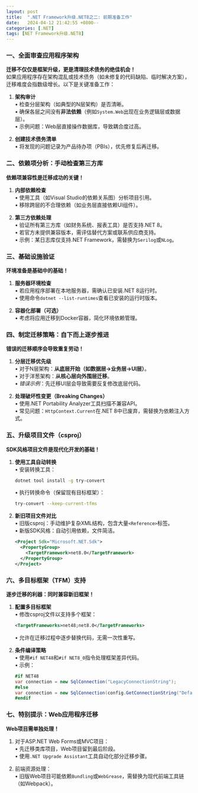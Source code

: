 ```yaml
---
layout: post
title:  ".NET Framework升级.NET8之二: 前期准备工作"
date:   2024-04-12 21:42:55 +0800--
categories: [.NET]
tags: [NET Framework升级.NET8]  
---
```


### 一、全面审查应用程序架构
**迁移不仅仅是框架升级，更是清理技术债务的绝佳机会！**  
如果应用程序存在架构混乱或技术债务（如未修复的代码缺陷、临时解决方案），迁移难度会指数级增长。以下是关键准备工作：

1. **架构审计**  
   • 检查分层架构（如典型的N层架构）是否清晰。  
   • 确保各层之间没有**非法依赖**（例如`System.Web`出现在业务逻辑层或数据层）。  
   • 示例问题：Web层直接操作数据库，导致耦合度过高。

2. **创建技术债务清单**  
   • 将发现的问题记录为产品待办项（PBIs），优先修复后再迁移。

### 二、依赖项分析：手动检查第三方库
**依赖项兼容性是迁移成功的关键！**  

1. **内部依赖检查**  
   • 使用工具（如Visual Studio的依赖关系图）分析项目引用。  
   • 移除跨层的不合理依赖（如业务层直接依赖UI组件）。

2. **第三方依赖处理**  
   • 验证所有第三方库（如财务系统、报表工具）是否支持.NET 8。  
   • 若官方未提供兼容版本，需评估替代方案或联系供应商支持。  
   • 示例：某日志库仅支持.NET Framework，需替换为`Serilog`或`NLog`。

### 三、基础设施验证
**环境准备是基础中的基础！**  
1. **服务器环境检查**  
   • 若应用程序部署在本地服务器，需确认已安装.NET 8运行时。  
   • 使用命令`dotnet --list-runtimes`查看已安装的运行时版本。

2. **容器化部署（可选）**  
   • 考虑将应用迁移到Docker容器，简化环境依赖管理。

### 四、制定迁移策略：自下而上逐步推进
**错误的迁移顺序会导致重复劳动！**  
1. **分层迁移优先级**  
   • 对于N层架构：**从底层开始（如数据层→业务层→UI层）**。  
   • 对于洋葱架构：**从核心层向外围层迁移**。  
   • *错误示例*：先迁移UI层会导致需要反复修改底层代码。

2. **处理破坏性变更（Breaking Changes）**  
   • 使用.NET Portability Analyzer工具扫描不兼容API。  
   • 常见问题：`HttpContext.Current`在.NET 8中已废弃，需替换为依赖注入方式。

### 五、升级项目文件（csproj）
**SDK风格项目文件是现代化开发的基础！**  
1. **使用工具自动转换**  
   • 安装转换工具：  
     ```bash
     dotnet tool install -g try-convert
     ```
   • 执行转换命令（保留现有目标框架）：  
     ```bash
     try-convert --keep-current-tfms
     ```

2. **新旧项目文件对比**  
   • 旧版csproj：手动维护复杂XML结构，包含大量`<Reference>`标签。  
   • 新版SDK风格：自动引用依赖，文件简洁。  
     ```xml
     <Project Sdk="Microsoft.NET.Sdk">
       <PropertyGroup>
         <TargetFramework>net8.0</TargetFramework>
       </PropertyGroup>
     </Project>
     ```

### 六、多目标框架（TFM）支持
**逐步迁移的利器：同时兼容新旧框架！**  
1. **配置多目标框架**  
   • 修改csproj文件以支持多个框架：  
     ```xml
     <TargetFrameworks>net48;net8.0</TargetFrameworks>
     ```
   • 允许在迁移过程中逐步替换代码，无需一次性重写。

2. **条件编译策略**  
   • 使用`#if NET48`和`#if NET8_0`指令处理框架差异代码。  
   • 示例：  
     ```csharp
     #if NET48
     var connection = new SqlConnection("LegacyConnectionString");
     #else
     var connection = new SqlConnection(config.GetConnectionString("Default"));
     #endif
     ```

### 七、特别提示：Web应用程序迁移
**Web项目需单独处理！**  
1. 对于ASP.NET Web Forms或MVC项目：  
   • 先迁移类库项目，Web项目留到最后阶段。  
   • 使用`.NET Upgrade Assistant`工具自动化部分迁移步骤。

2. 前端资源处理：  
   • 旧版Web项目可能依赖`Bundling`或`WebGrease`，需替换为现代前端工具链（如Webpack）。